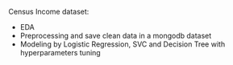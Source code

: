 Census Income dataset:
- EDA 
- Preprocessing and save clean data in a mongodb dataset
- Modeling by Logistic Regression, SVC and Decision Tree with hyperparameters tuning 
